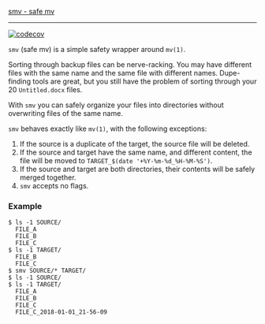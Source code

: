 
[smv - safe mv](./smv_logo2.png)

-----
[![codecov](https://codecov.io/gh/capt8bit/smv/branch/master/graph/badge.svg)](https://codecov.io/gh/capt8bit/smv)

`smv` (safe mv) is a simple safety wrapper around `mv(1)`.

Sorting through backup files can be nerve-racking. You may have different files
with the same name and the same file with different names. Dupe-finding tools
are great, but you still have the problem of sorting through your 20
`Untitled.docx` files.

With `smv` you can safely organize your files into directories without
overwriting files of the same name.

`smv` behaves exactly like `mv(1)`, with the following exceptions:

1. If the source is a duplicate of the target, the source file will be deleted.
1. If the source and target have the same name, and different content, the file will be moved to `TARGET_$(date '+%Y-%m-%d_%H-%M-%S')`.
1. If the source and target are both directories, their contents will be safely merged together.
1. `smv` accepts no flags.

### Example

~~~{.bash}
$ ls -1 SOURCE/
  FILE_A
  FILE_B
  FILE_C
$ ls -1 TARGET/
  FILE_B
  FILE_C
$ smv SOURCE/* TARGET/
$ ls -1 SOURCE/
$ ls -1 TARGET/
  FILE_A
  FILE_B
  FILE_C
  FILE_C_2018-01-01_21-56-09
~~~

